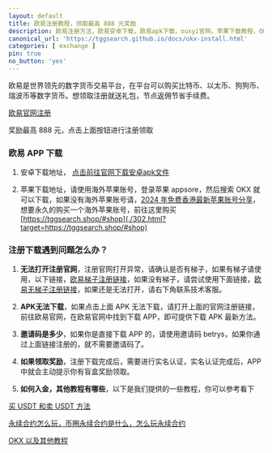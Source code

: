 ```yaml
---
layout: default
title: 欧易注册教程，领取最高 888 元奖励
description: 欧易注册方法，欧易安卓下载，欧易apk下载，ouxyi官网，苹果下载教程，OKX盲盒，APK下载，苹果下载教程。
canonical_url: 'https://tggsearch.github.io/docs/okx-install.html'
categories: [ exchange ]
pin: true
no_button: 'yes'
---
```

欧易是世界领先的数字货币交易平台，在平台可以购买比特币、以太币、狗狗币、瑞波币等数字货币。想领取注册就送礼包，节点返佣节省手续费。

<div class='register-button'>
    <a href='./302.html?target=https://www.domchdqmse.com/join/90884854' class='content-btn' target='_blank'> 欧易官网注册 </a>
</div>
<p class="red-text-word">奖励最高 888 元，点击上面按钮进行注册领取</p>

### 欧易 APP 下载
1. 安卓下载地址， <a href='#' class='download-button' target='_blank'>点击前往官网下载安卓apk文件</a>

2. 苹果下载地址，请使用海外苹果账号，登录苹果 appsore，然后搜索 OKX 就可以下载，如果没有海外苹果账号请，[2024 年免费香港最新苹果账号分享](./apple-id.html)，想要永久的购买一个海外苹果账号，前往这里购买
 [https://tggsearch.shop/#shop](./302.html?target=https://tggsearch.shop/#shop)

### 注册下载遇到问题怎么办？
1. **无法打开注册官网**，注册官网打开异常，请确认是否有梯子，如果有梯子请使用，以下链接，[欧易梯子注册链接](./302.html?target=https://www.okx.com/join/90884854)，如果没有梯子，请尝试使用下面链接，[欧易无梯子注册链接](./302.html?target=https://www.domchdqmse.com/join/90884854)，如果还是无法打开，请右下角联系技术客服。

2. **APK无法下载**，如果点击上面 APK 无法下载，请打开上面的官网注册链接，前往欧易官网，在欧易官网中找到下载 APP，即可提供下载 APK 最新方法。

3. **邀请码是多少**，如果你是直接下载 APP 的，请使用邀请码 betrys，如果你通过上面链接注册的，就不需要邀请码了。

4. **如果领取奖励**，注册下载完成后，需要进行实名认证，实名认证完成后，APP中就会主动提示你有盲盒奖励领取。

5. **如何入金，其他教程有哪些**，以下是我们提供的一些教程，你可以参考看下

[买 USDT 和卖 USDT 方法](./buyu-selleru.html)

[永续合约怎么玩，币圈永续合约是什么，怎么玩永续合约](./coins-yx-play.html)

[OKX 以及其他教程](/okx.html)
